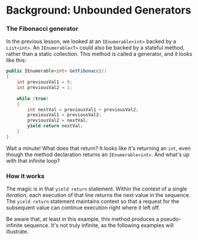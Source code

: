 # Background: Unbounded Generators


### The Fibonacci generator
In the previous lesson, we looked at an `IEnumerable<int>` backed by a `List<int>`. An `IEnumerable<T>` could also be backed by a stateful method, rather than a static collection. This method is called a generator, and it looks like this:

```csharp
public IEnumerable<int> GetFibonacci()
{
    int previousVal1 = 0;
    int previousVal2 = 1;
	
	while (true)
	{
		int nextVal = previousVal1 + previousVal2;
		previousVal1 = previousVal2;
		previousVal2 = nextVal;
		yield return nextVal;
	}
}
```

Wait a minute! What does that return? It looks like it's returning an `int`, even though the method declaration returns an `IEnumerable<int>`. And what's up with that infinite loop?

### How it works
The magic is in that `yield return` statement. Within the context of a single _iteration_, each execution of that line returns the next value in the sequence. The `yield return` statement maintains context so that a request for the subsequent value can continue execution right where it left off.

Be aware that, at least in this example, this method produces a pseudo-infinite sequence. It's not truly infinite, as the following examples will illustrate.
